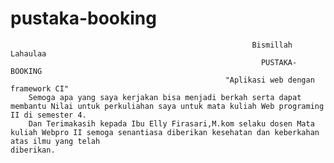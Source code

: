 # pustaka-booking
                                                          Bismillah Lahaulaa
                                                            PUSTAKA-BOOKING 
                                                    "Aplikasi web dengan framework CI" 
        Semoga apa yang saya kerjakan bisa menjadi berkah serta dapat membantu Nilai untuk perkuliahan saya untuk mata kuliah Web programing II di semester 4.
        Dan Terimakasih kepada Ibu Elly Firasari,M.kom selaku dosen Mata kuliah Webpro II semoga senantiasa diberikan kesehatan dan keberkahan atas ilmu yang telah                                                                      diberikan.
